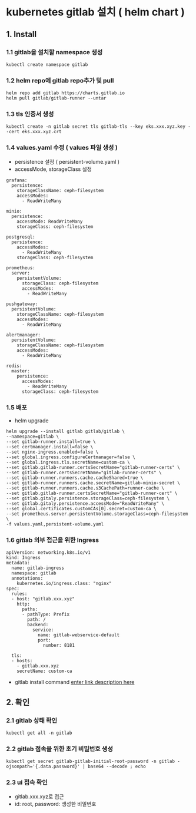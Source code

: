 # kubernetes gitlab 설치 ( helm chart )
## 1. Install 
### 1.1 gitlab을 설치할  namespace 생성
```
kubectl create namespace gitlab
```

### 1.2 helm repo에 gitlab repo추가 및 pull
```
helm repo add gitlab https://charts.gitlab.io
helm pull gitlab/gitlab-runner --untar
```

### 1.3 tls 인증서 생성
```
kubectl create -n gitlab secret tls gitlab-tls --key eks.xxx.xyz.key --cert eks.xxx.xyz.crt
```

### 1.4 values.yaml 수정 ( values 파일 생성 )
- persistence 설정 ( persistent-volume.yaml )
- accessMode, storageClass 설정
```
grafana:
  persistence:
    storageClassName: ceph-filesystem
    accessModes:
      - ReadWriteMany

minio:
  persistence:
    accessMode: ReadWriteMany
    storageClass: ceph-filesystem

postgresql:
  persistence:
    accessModes:
      - ReadWriteMany
    storageClass: ceph-filesystem

prometheus:
  server:
    persistentVolume:
      storageClass: ceph-filesystem
      accessModes:
        - ReadWriteMany

pushgateway:
  persistentVolume:
    storageClassName: ceph-filesystem
    accessModes:
      - ReadWriteMany

alertmanager:
  persistentVolume:
    storageClassName: ceph-filesystem
    accessModes:
      - ReadWriteMany

redis:
  master:
    persistence:
      accessModes:
        - ReadWriteMany
      storageClass: ceph-filesystem
```

### 1.5 배포 
- helm upgrade
```
helm upgrade --install gitlab gitlab/gitlab \
--namespace=gitlab \
--set gitlab-runner.install=true \
--set certmanager.install=false \
--set nginx-ingress.enabled=false \
--set global.ingress.configureCertmanager=false \
--set global.ingress.tls.secretName=custom-ca \
--set gitlab.gitlab-runner.certsSecretName="gitlab-runner-certs" \
--set gitlab-runner.certsSecretName="gitlab-runner-certs" \
--set gitlab-runner.runners.cache.cacheShared=true \
--set gitlab-runner.runners.cache.secretName=gitlab-minio-secret \
--set gitlab-runner.runners.cache.s3CachePath=runner-cache \
--set gitlab.gitlab-runner.certsSecretName="gitlab-runner-cert" \
--set gitlab.gitaly.persistence.storageClass=ceph-filesystem \
--set gitlab.gitaly.persistence.accessMode="ReadWriteMany" \
--set global.certificates.customCAs[0].secret=custom-ca \
--set prometheus.server.persistentVolume.storageClass=ceph-filesystem \
-f values.yaml,persistent-volume.yaml
```
### 1.6 gitlab 외부 접근을 위한 Ingress
```
apiVersion: networking.k8s.io/v1
kind: Ingress
metadata:
  name: gitlab-ingress
  namespace: gitlab
  annotations:
    kubernetes.io/ingress.class: "nginx"
spec:
  rules:
  - host: "gitlab.xxx.xyz"
    http:
      paths:
      - pathType: Prefix
        path: /
        backend:
          service:
            name: gitlab-webservice-default
            port:
              number: 8181

  tls:
  - hosts:
    - gitlab.xxx.xyz
    secretName: custom-ca

```

- gitlab install command
[enter link description here](https://docs.gitlab.com/charts/installation/command-line-options.html#rbac-settings)


## 2. 확인
### 2.1 gitlab 상태 확인
```
kubectl get all -n gitlab
```
### 2.2 gitlab 접속을 위한 초기 비밀번호 생성
```
kubectl get secret gitlab-gitlab-initial-root-password -n gitlab -ojsonpath='{.data.password}' | base64 --decode ; echo
```
### 2.3 ui 접속 확인
- gitlab.xxx.xyz로 접근
- id: root, password:  생성한 비밀번호 
